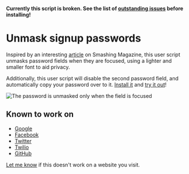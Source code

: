 **Currently this script is broken. See the list of [outstanding issues](https://github.com/ariofrio/unmask-signup-passwords/issues) before installing!**

# Unmask signup passwords

Inspired by an interesting [article][] on Smashing Magazine, this user script unmasks password fields when they are focused, using a lighter and smaller font to aid privacy.

Additionally, this user script will disable the second password field, and automatically copy your password
over to it. [Install it][] and [try it out][]!

![The password is unmasked only when the field is focused][screenshot]

  [article]: http://uxdesign.smashingmagazine.com/2012/10/26/password-masking-hurt-signup-form/
  [install it]: https://raw.github.com/ariofrio/unmask-signup-passwords/master/unmask-signup-passwords.user.js
  [try it out]: https://www.twilio.com/try-twilio
  [screenshot]: https://raw.github.com/ariofrio/unmask-signup-passwords/master/docs/screenshot.png

## Known to work on

 - [Google](https://accounts.google.com/SignUp)
 - [Facebook](https://www.facebook.com/)
 - [Twitter](http://twitter.com/)
 - [Twilio](https://www.twilio.com/try-twilio)
 - [GitHub](https://github.com/plans)

[Let me know][] if this doesn't work on a website you visit.

  [let me know]: https://github.com/ariofrio/unmask-signup-passwords/issues
